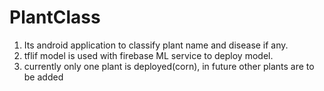 # PlantClass
1) Its android application to classify plant name and disease if any.
2) tflif model is used with firebase ML service to deploy model.
3) currently only one plant is deployed(corn), in future other plants are to be added
